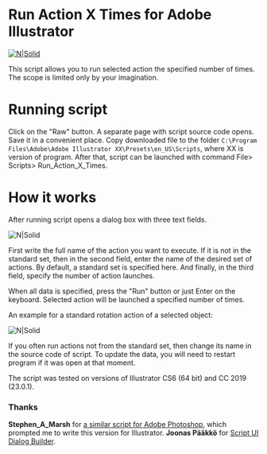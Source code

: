 # Run Action X Times for Adobe Illustrator

[![N|Solid](https://i.ibb.co/StfjjfN/dw-yt-bt-02.png)](https://www.youtube.com/channel/UCcNCvF0Hp54pje8v8AheDbQ)

This script allows you to run selected action the specified number of times. The scope is limited only by your imagination.

# Running script

Click on the "Raw" button. A separate page with script source code opens. Save it in a convenient place. Copy downloaded file to the folder ```C:\Program Files\Adobe\Adobe Illustrator XX\Presets\en_US\Scripts```, where XX is version of program. After that, script can be launched with command File> Scripts> Run_Action_X_Times.

# How it works

After running script opens a dialog box with three text fields.

![N|Solid](https://i.ibb.co/mTtCrZL/2020-02-09-110846.png)

First write the full name of the action you want to execute. If it is not in the standard set, then in the second field, enter the name of the desired set of actions. By default, a standard set is specified here. And finally, in the third field, specify the number of action launches.

When all data is specified, press the "Run" button or just Enter on the keyboard. Selected action will be launched a specified number of times.

An example for a standard rotation action of a selected object:

![N|Solid](https://i.ibb.co/WpDVzG6/Run-Action-X-Times-Illustrator.gif)

If you often run actions not from the standard set, then change its name in the source code of script. To update the data, you will need to restart program if it was open at that moment.

The script was tested on versions of Illustrator CS6 (64 bit) and CC 2019 (23.0.1).

### Thanks

**Stephen_A_Marsh** for [a similar script for Adobe Photoshop](https://forums.adobe.com/thread/2649334), which prompted me to write this version for Illustrator.
**Joonas Pääkkö** for [Script UI Dialog Builder](https://scriptui.joonas.me/).